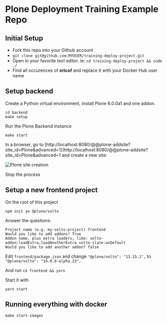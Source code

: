 # Plone Deployment Training Example Repo

## Initial Setup

* Fork this repo into your Github account
* `git clone git@github.com:MYUSER/training-deploy-project.git`
* Open in your favorite text editor. ie: `cd training-deploy-project && code ./`
* Find all occurences of **ericof** and replace it with your Docker Hub user name

## Setup backend

Create a Python virtual environment, install Plone 6.0.0a1 and one addon.

```shell
cd backend
make setup
```

Run the Plone Backend instance
```shell
make start
```

In a browser, go to [http://localhost:8080/@@plone-addsite?site_id=Plone&advanced=1](http://localhost:8080/@@plone-addsite?site_id=Plone&advanced=1 and create a new site:

![Plone site creation](./docs/plone-setup.png "Plone site creation")

Stop the process

## Setup a new frontend project

On the root of this project

```shell
npm init yo @plone/volto
```

Answer the questions:
```
Project name (e.g. my-volto-project) frontend
Would you like to add addons? True
Addon name, plus extra loaders, like: volto-addon:loadExtra,loadAnotherExtra volto-slate:asDefault
Would you like to add another addon? false
```

Edit ```frontend/package.json``` and change ```"@plone/volto": "13.15.1",``` to ```"@plone/volto": "14.0.0-alpha.23",```

And run ```cd frontend && yarn```

Start it with

```yarn start```

## Running everything with docker

```shell
make start-images
```
